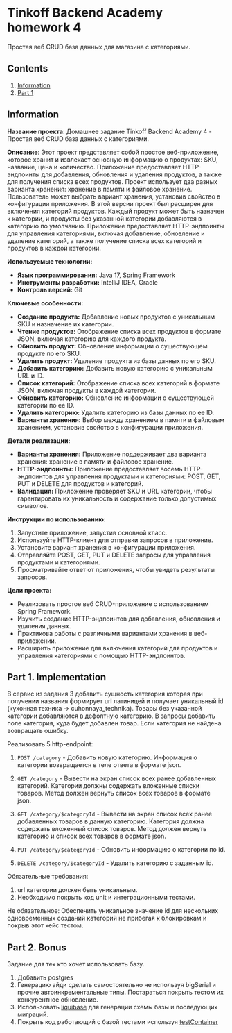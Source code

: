 # Tinkoff Backend Academy homework 4

Проcтая веб CRUD база данных для магазина с категориями.

## Contents

1. [Information](#information)
2. [Part 1](#part-1-implementation)

## Information

**Название проекта**: Домашнее задание Tinkoff Backend Academy 4 - Простая веб CRUD база данных с категориями.

**Описание**:
Этот проект представляет собой простое веб-приложение, которое хранит и извлекает основную информацию о продуктах: SKU, название, цена и количество. Приложение предоставляет HTTP-эндпоинты для добавления, обновления и удаления продуктов, а также для получения списка всех продуктов. Проект использует два разных варианта хранения: хранение в памяти и файловое хранение. Пользователь может выбрать вариант хранения, установив свойство в конфигурации приложения. В этой версии проект был расширен для включения категорий продуктов. Каждый продукт может быть назначен к категории, и продукты без указанной категории добавляются в категорию по умолчанию. Приложение предоставляет HTTP-эндпоинты для управления категориями, включая добавление, обновление и удаление категорий, а также получение списка всех категорий и продуктов в каждой категории.

**Используемые технологии:**

- **Язык программирования:** Java 17, Spring Framework
- **Инструменты разработки:** IntelliJ IDEA, Gradle
- **Контроль версий:** Git

**Ключевые особенности:**

- **Создание продукта:** Добавление новых продуктов с уникальным SKU и назначение их категории.
- **Чтение продуктов:** Отображение списка всех продуктов в формате JSON, включая категорию для каждого продукта.
- **Обновить продукт:** Обновление информации о существующем продукте по его SKU.
- **Удалить продукт:** Удаление продукта из базы данных по его SKU.
- **Добавить категорию:** Добавить новую категорию с уникальным URL и ID.
- **Список категорий:** Отображение списка всех категорий в формате JSON, включая продукты в каждой категории.
- **Обновить категорию:** Обновление информации о существующей категории по ее ID.
- **Удалить категорию:** Удалить категорию из базы данных по ее ID.
- **Варианты хранения:** Выбор между хранением в памяти и файловым хранением, установив свойство в конфигурации приложения.

**Детали реализации:**

- **Варианты хранения:** Приложение поддерживает два варианта хранения: хранение в памяти и файловое хранение.
- **HTTP-эндпоинты:** Приложение предоставляет восемь HTTP-эндпоинтов для управления продуктами и категориями: POST, GET, PUT и DELETE для продуктов и категорий.
- **Валидация:** Приложение проверяет SKU и URL категории, чтобы гарантировать их уникальность и содержание только допустимых символов.

**Инструкции по использованию:**

1. Запустите приложение, запустив основной класс.
2. Используйте HTTP-клиент для отправки запросов в приложение.
3. Установите вариант хранения в конфигурации приложения.
4. Отправляйте POST, GET, PUT и DELETE запросы для управления продуктами и категориями.
5. Просматривайте ответ от приложения, чтобы увидеть результаты запросов.

**Цели проекта:**

- Реализовать простое веб CRUD-приложение с использованием Spring Framework.
- Изучить создание HTTP-эндпоинтов для добавления, обновления и удаления данных.
- Практикова работы с различными вариантами хранения в веб-приложении.
- Расширить приложение для включения категорий для продуктов и управления категориями с помощью HTTP-эндпоинтов.

## Part 1. Implementation

В сервис из задания 3 добавить сущность категория которая при получении названия формирует url латиницей и получает уникальный id (кухонная техника -> cuhonnaya_technika). Товары без указанной категории добавляются в дефолтную категорию. В запросы добавить поле категория, куда будет добавлен товар. Если категория не найдена возвращать ошибку.

Реализовать 5 http-endpoint:

1. `POST /category` - Добавить новую категорию. Информация о категории возвращается в теле ответа в формате json.
2. `GET /category` - Вывести на экран список всех ранее добавленных категорий. Категории должны содержать вложенные списки товаров. Метод должен вернуть список всех товаров в формате json.
3. `GET /category/$categoryId` - Вывести на экран список всех ранее добавленных товаров в данную категорию. Категория должна содержать вложенный список товаров. Метод должен вернуть категорию и список всех товаров в формате json.
4. `PUT /category/$categoryId` - Обновить информацию о категории по id.

5. `DELETE /category/$categoryId` - Удалить категорию с заданным id.

Обязательные требования:

1. url категории должен быть уникальным.
2. Необходимо покрыть код unit и интеграционными тестами.

Не обязательное:
Обеспечить уникальное значение id для нескольких одновременных созданий категорий не прибегая к блокировкам и покрыв этот кейс тестом.

## Part 2. Bonus

Задание для тех кто хочет использовать базу.

1. Добавить postgres
2. Генерацию айди сделать самостоятельно не используя bigSerial и прочие автоинкрементальные типы. Постараться покрыть тестом их конкурентное обновление.
3. Использовать [liquibase](https://www.baeldung.com/liquibase-refactor-schema-of-java-app) для генерации схемы базы и последующих миграций.
4. Покрыть код работающий с базой тестами используя [testContainer](https://www.baeldung.com/docker-test-containers)
